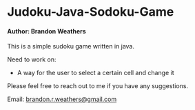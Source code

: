 # Judoku-Java-Sodoku-Game
#### Author: Brandon Weathers

This is a simple sudoku game written in java.

Need to work on:
- A way for the user to select a certain cell and change it

Please feel free to reach out to me if you have any suggestions.

Email: brandon.r.weathers@gmail.com
